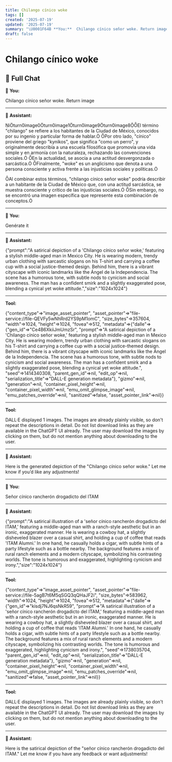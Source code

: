 ```yaml
---
title: Chilango cínico woke
tags: []
created: '2025-07-19'
updated: '2025-07-19'
summary: "\U0001F64B **You:**  Chilango cínico señor woke. Return image"
draft: false
---
```


# Chilango cínico woke

## 🧠 Full Chat

🙋 **You:**

Chilango cínico señor woke. Return image

---

🤖 **Assistant:**

iturn0image0turn0image1turn0image9turn0image8El término "chilango" se refiere a los habitantes de la Ciudad de México, conocidos por su ingenio y particular forma de hablar. Por otro lado, "cínico" proviene del griego "kynikos", que significa "como un perro", y originalmente describía a una escuela filosófica que promovía una vida simple y en armonía con la naturaleza, rechazando las convenciones sociales. En la actualidad, se asocia a una actitud desvergonzada o sarcástica. Finalmente, "woke" es un anglicismo que denota a una persona consciente y activa frente a las injusticias sociales y políticas.

Al combinar estos términos, "chilango cínico señor woke" podría describir a un habitante de la Ciudad de México que, con una actitud sarcástica, se muestra consciente y crítico de las injusticias sociales. Sin embargo, no se encontró una imagen específica que represente esta combinación de conceptos.

---

🙋 **You:**

Genérate it

---

🤖 **Assistant:**

{"prompt":"A satirical depiction of a 'Chilango cínico señor woke,' featuring a stylish middle-aged man in Mexico City. He is wearing modern, trendy urban clothing with sarcastic slogans on his T-shirt and carrying a coffee cup with a social justice-themed design. Behind him, there is a vibrant cityscape with iconic landmarks like the Ángel de la Independencia. The scene has a humorous tone, with subtle nods to cynicism and social awareness. The man has a confident smirk and a slightly exaggerated pose, blending a cynical yet woke attitude.","size":"1024x1024"}

---

**Tool:**

{"content_type"=>"image_asset_pointer", "asset_pointer"=>"file-service://file-QEVFy5wNhRrd2YS9pM1omC", "size_bytes"=>357604, "width"=>1024, "height"=>1024, "fovea"=>512, "metadata"=>{"dalle"=>{"gen_id"=>"Ce4B6XkiiJmUmzSr", "prompt"=>"A satirical depiction of a 'Chilango cínico señor woke,' featuring a stylish middle-aged man in Mexico City. He is wearing modern, trendy urban clothing with sarcastic slogans on his T-shirt and carrying a coffee cup with a social justice-themed design. Behind him, there is a vibrant cityscape with iconic landmarks like the Ángel de la Independencia. The scene has a humorous tone, with subtle nods to cynicism and social awareness. The man has a confident smirk and a slightly exaggerated pose, blending a cynical yet woke attitude.", "seed"=>1414340308, "parent_gen_id"=>nil, "edit_op"=>nil, "serialization_title"=>"DALL-E generation metadata"}, "gizmo"=>nil, "generation"=>nil, "container_pixel_height"=>nil, "container_pixel_width"=>nil, "emu_omit_glimpse_image"=>nil, "emu_patches_override"=>nil, "sanitized"=>false, "asset_pointer_link"=>nil}}

---

**Tool:**

DALL·E displayed 1 images. The images are already plainly visible, so don't repeat the descriptions in detail. Do not list download links as they are available in the ChatGPT UI already. The user may download the images by clicking on them, but do not mention anything about downloading to the user.

---

🤖 **Assistant:**

Here is the generated depiction of the "Chilango cínico señor woke." Let me know if you’d like any adjustments!

---

🙋 **You:**

Señor cínico rancherón drogadicto del ITAM

---

🤖 **Assistant:**

{"prompt":"A satirical illustration of a 'señor cínico rancherón drogadicto del ITAM,' featuring a middle-aged man with a ranch-style aesthetic but in an ironic, exaggerated manner. He is wearing a cowboy hat, a slightly disheveled blazer over a casual shirt, and holding a cup of coffee that reads 'ITAM Alumni.' In one hand, he casually holds a cigar, with subtle hints of a party lifestyle such as a bottle nearby. The background features a mix of rural ranch elements and a modern cityscape, symbolizing his contrasting worlds. The tone is humorous and exaggerated, highlighting cynicism and irony.","size":"1024x1024"}

---

**Tool:**

{"content_type"=>"image_asset_pointer", "asset_pointer"=>"file-service://file-5agB7t6M5qSGQ3qQHaJF2i", "size_bytes"=>583962, "width"=>1024, "height"=>1024, "fovea"=>512, "metadata"=>{"dalle"=>{"gen_id"=>"kisdj7NJ6qsNkR59", "prompt"=>"A satirical illustration of a 'señor cínico rancherón drogadicto del ITAM,' featuring a middle-aged man with a ranch-style aesthetic but in an ironic, exaggerated manner. He is wearing a cowboy hat, a slightly disheveled blazer over a casual shirt, and holding a cup of coffee that reads 'ITAM Alumni.' In one hand, he casually holds a cigar, with subtle hints of a party lifestyle such as a bottle nearby. The background features a mix of rural ranch elements and a modern cityscape, symbolizing his contrasting worlds. The tone is humorous and exaggerated, highlighting cynicism and irony.", "seed"=>1738035704, "parent_gen_id"=>nil, "edit_op"=>nil, "serialization_title"=>"DALL-E generation metadata"}, "gizmo"=>nil, "generation"=>nil, "container_pixel_height"=>nil, "container_pixel_width"=>nil, "emu_omit_glimpse_image"=>nil, "emu_patches_override"=>nil, "sanitized"=>false, "asset_pointer_link"=>nil}}

---

**Tool:**

DALL·E displayed 1 images. The images are already plainly visible, so don't repeat the descriptions in detail. Do not list download links as they are available in the ChatGPT UI already. The user may download the images by clicking on them, but do not mention anything about downloading to the user.

---

🤖 **Assistant:**

Here is the satirical depiction of the "señor cínico rancherón drogadicto del ITAM." Let me know if you have any feedback or want adjustments!